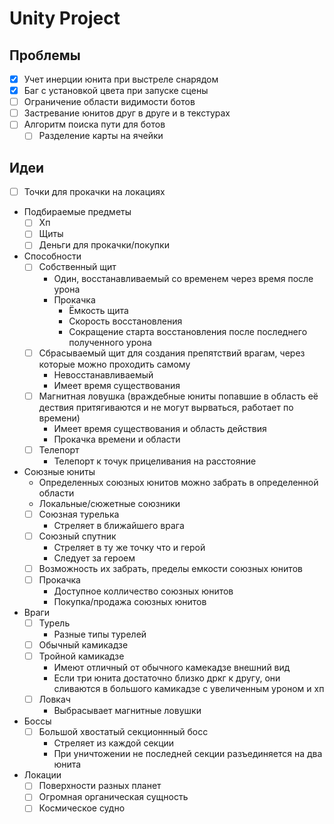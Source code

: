 # Unity Project

## Проблемы
- [X] Учет инерции юнита при выстреле снарядом
- [X] Баг с установкой цвета при запуске сцены
- [ ] Ограничение области видимости ботов
- [ ] Застревание юнитов друг в друге и в текстурах
- [ ] Алгоритм поиска пути для ботов
	- [ ] Разделение карты на ячейки

## Идеи
- [ ] Точки для прокачки на локациях
- Подбираемые предметы
	- [ ] Хп
	- [ ] Щиты
	- [ ] Деньги для прокачки/покупки
- Способности
	- [ ] Собственный щит
		- Один, восстанавливаемый со временем через время после урона
		- Прокачка
			- Ёмкость щита
			- Скорость восстановления
			- Сокращение старта восстановления после последнего полученного урона
	- [ ] Сбрасываемый щит для создания препятствий врагам, через которые можно проходить самому
		- Невосстанавливаемый
		- Имеет время существования
	- [ ] Магнитная ловушка (враждебные юниты попавшие в область её дествия притягиваются и не могут вырваться, работает по времени)
		- Имеет время существования и область действия
		- Прокачка времени и области
	- [ ] Телепорт
		- Телепорт к точук прицеливания на расстояние
- Союзные юниты
	- Определенных союзных юнитов можно забрать в определенной области
	- Локальные/сюжетные союзники
	- [ ] Союзная турелька
		- Стреляет в ближайшего врага
	- [ ] Союзный спутник
		- Стреляет в ту же точку что и герой
		- Следует за героем
	- [ ] Возможность их забрать, пределы емкости союзных юнитов
	- [ ] Прокачка
		- Доступное колличество союзных юнитов
		- Покупка/продажа союзных юнитов
- Враги
	- [ ] Турель
		- Разные типы турелей
	- [ ] Обычный камикадзе
	- [ ] Тройной камикадзе
		- Имеют отличный от обычного камекадзе внешний вид
		- Если три юнита достаточно близко дркг к другу, они сливаются в большого камикадзе с увеличенным уроном и хп
	- [ ] Ловкач
		- Выбрасывает магнитные ловушки
- Боссы
	- [ ] Большой хвостатый секционнный босс
		- Стреляет из каждой секции
		- При уничтожении не последней секции разъединяется на два юнита
- Локации
	- [ ] Поверхности разных планет
	- [ ] Огромная органическая сущность
	- [ ] Космическое судно
